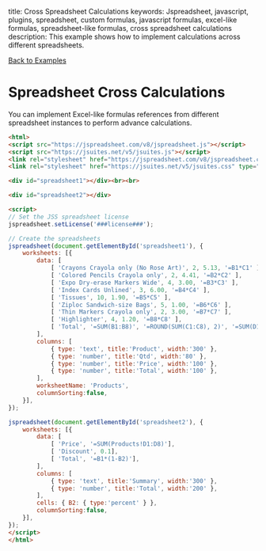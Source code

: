 title: Cross Spreadsheet Calculations
keywords: Jspreadsheet, javascript, plugins, spreadsheet, custom formulas, javascript formulas, excel-like formulas, spreadsheet-like formulas, cross spreadsheet calculations
description: This example shows how to implement calculations across different spreadsheets.

[Back to Examples](/docs/v8/examples "Back to the examples section")

# Spreadsheet Cross Calculations

You can implement Excel-like formulas references from different spreadsheet instances to perform advance calculations. 

```html
<html>
<script src="https://jspreadsheet.com/v8/jspreadsheet.js"></script>
<script src="https://jsuites.net/v5/jsuites.js"></script>
<link rel="stylesheet" href="https://jspreadsheet.com/v8/jspreadsheet.css" type="text/css" />
<link rel="stylesheet" href="https://jsuites.net/v5/jsuites.css" type="text/css" />

<div id="spreadsheet1"></div><br><br>

<div id="spreadsheet2"></div>

<script>
// Set the JSS spreadsheet license
jspreadsheet.setLicense('###license###');

// Create the spreadsheets
jspreadsheet(document.getElementById('spreadsheet1'), {
    worksheets: [{
        data: [
            [ 'Crayons Crayola only (No Rose Art)', 2, 5.13, '=B1*C1' ],
            [ 'Colored Pencils Crayola only', 2, 4.41, '=B2*C2' ],
            [ 'Expo Dry-erase Markers Wide', 4, 3.00, '=B3*C3' ],
            [ 'Index Cards Unlined', 3, 6.00, '=B4*C4' ],
            [ 'Tissues', 10, 1.90, '=B5*C5' ],
            [ 'Ziploc Sandwich-size Bags', 5, 1.00, '=B6*C6' ],
            [ 'Thin Markers Crayola only', 2, 3.00, '=B7*C7' ],
            [ 'Highlighter', 4, 1.20, '=B8*C8' ],
            [ 'Total', '=SUM(B1:B8)', '=ROUND(SUM(C1:C8), 2)', '=SUM(D1:D8)' ],
        ],
        columns: [
            { type: 'text', title:'Product', width:'300' },
            { type: 'number', title:'Qtd', width:'80' },
            { type: 'number', title:'Price', width:'100' },
            { type: 'number', title:'Total', width:'100' },
        ],
        worksheetName: 'Products',
        columnSorting:false,
    }],
});

jspreadsheet(document.getElementById('spreadsheet2'), {
    worksheets: [{
        data: [
            [ 'Price', '=SUM(Products!D1:D8)'],
            [ 'Discount', 0.1],
            [ 'Total', '=B1*(1-B2)'],
        ],
        columns: [
            { type: 'text', title:'Summary', width:'300' },
            { type: 'number', title:'Total', width:'200' },
        ],
        cells: { B2: { type:'percent' } },
        columnSorting:false,
    }],
});
</script>
</html>
```
 
